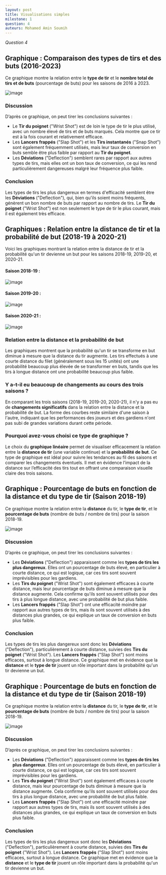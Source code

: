 ```yaml
---
layout: post
title: Visualisations simples
milestone: 1
question: 4
auteurs: Mohamed Amin Soumih
---
```


*Question 4*

## Graphique : Comparaison des types de tirs et des buts (2016-2023)

Ce graphique montre la relation entre le **type de tir** et le **nombre total de tirs et de buts** (pourcentage de buts) pour les saisons de 2016 à 2023.

![image](/public/Comparison_of_Shot_Types_and_Goals_(2016-2023).png)

### Discussion

D’après ce graphique, on peut tirer les conclusions suivantes :

- Le **Tir du poignet** ("Wrist Shot") est de loin le type de tir le plus utilisé, avec un nombre élevé de tirs et de buts marqués. Cela montre que ce tir est à la fois courant et relativement efficace.
- Les **Lancers frappés** ("Slap Shot") et les **Tirs instantanés** ("Snap Shot") sont également fréquemment utilisés, mais leur taux de conversion en buts semble être plus faible par rapport au **Tir du poignet**.
- Les **Déviations** ("Deflection") semblent rares par rapport aux autres types de tirs, mais elles ont un bon taux de conversion, ce qui les rend particulièrement dangereuses malgré leur fréquence plus faible.

### Conclusion

Les types de tirs les plus dangereux en termes d'efficacité semblent être les **Déviations** ("Deflection"), qui, bien qu'ils soient moins fréquents, génèrent un bon nombre de buts par rapport au nombre de tirs. Le **Tir du poignet** ("Wrist Shot") est non seulement le type de tir le plus courant, mais il est également très efficace.



## Graphiques : Relation entre la distance de tir et la probabilité de but (2018-19 à 2020-21)

Voici les graphiques montrant la relation entre la distance de tir et la probabilité qu'un tir devienne un but pour les saisons 2018-19, 2019-20, et 2020-21.

#### Saison 2018-19 :
![image](/public/Relation_entre_la_distance_et_la_probabilité_de_but_2018-19.png)
#### Saison 2019-20 :
![image](/public/Relation_entre_la_distance_et_la_probabilité_de_but_2019-20.png)
#### Saison 2020-21 :
![image](/public/Relation_entre_la_distance_et_la_probabilité_de_but_2020-21.png)
### Relation entre la distance et la probabilité de but

Les graphiques montrent que la probabilité qu'un tir se transforme en but diminue à mesure que la distance du tir augmente. Les tirs effectués à une courte distance du filet (généralement sous les 15 unités) ont une probabilité beaucoup plus élevée de se transformer en buts, tandis que les tirs à longue distance ont une probabilité beaucoup plus faible.

### Y a-t-il eu beaucoup de changements au cours des trois saisons ?

En comparant les trois saisons (2018-19, 2019-20, 2020-21), il n'y a pas eu de **changements significatifs** dans la relation entre la distance et la probabilité de but. La forme des courbes reste similaire d'une saison à l'autre, indiquant que les performances des joueurs et des gardiens n'ont pas subi de grandes variations durant cette période.

### Pourquoi avez-vous choisi ce type de graphique ?

Le choix du **graphique linéaire** permet de visualiser efficacement la relation entre la **distance de tir** (une variable continue) et la **probabilité de but**. Ce type de graphique est idéal pour suivre les tendances au fil des saisons et comparer les changements éventuels. Il met en évidence l’impact de la distance sur l’efficacité des tirs tout en offrant une comparaison visuelle claire des trois saisons.

## Graphique : Pourcentage de buts en fonction de la distance et du type de tir (Saison 2018-19)

Ce graphique montre la relation entre la **distance** du tir, le **type de tir**, et le **pourcentage de buts** (nombre de buts / nombre de tirs) pour la saison 2018-19.

![image](/public/Pourcentage_de_buts_en_fonction_de_la_distance_et_du_type_de_tir_(2018-19).png)
### Discussion

D’après ce graphique, on peut tirer les conclusions suivantes :

- Les **Déviations** ("Deflection") apparaissent comme les **types de tirs les plus dangereux**. Elles ont un pourcentage de buts élevé, en particulier à courte distance, ce qui est logique, car ces tirs sont souvent imprévisibles pour les gardiens.
- Les **Tirs du poignet** ("Wrist Shot") sont également efficaces à courte distance, mais leur pourcentage de buts diminue à mesure que la distance augmente. Cela confirme qu'ils sont souvent utilisés pour des tirs à plus longue distance, avec une probabilité de but plus faible.
- Les **Lancers frappés** ("Slap Shot") ont une efficacité moindre par rapport aux autres types de tirs, mais ils sont souvent utilisés à des distances plus grandes, ce qui explique un taux de conversion en buts plus faible.

### Conclusion

Les types de tirs les plus dangereux sont donc les **Déviations** ("Deflection"), particulièrement à courte distance, suivies des **Tirs du poignet** ("Wrist Shot"). Les **Lancers frappés** ("Slap Shot") sont moins efficaces, surtout à longue distance. Ce graphique met en évidence que la **distance** et le **type de tir** jouent un rôle important dans la probabilité qu'un tir devienne un but.

## Graphique : Pourcentage de buts en fonction de la distance et du type de tir (Saison 2018-19)

Ce graphique montre la relation entre la **distance** du tir, le **type de tir**, et le **pourcentage de buts** (nombre de buts / nombre de tirs) pour la saison 2018-19.

![image](/public/Pourcentage_de_buts_en_fonction_de_la_distance_et_du_type_de_tir_(2018-19).png)
### Discussion

D’après ce graphique, on peut tirer les conclusions suivantes :

- Les **Déviations** ("Deflection") apparaissent comme les **types de tirs les plus dangereux**. Elles ont un pourcentage de buts élevé, en particulier à courte distance, ce qui est logique, car ces tirs sont souvent imprévisibles pour les gardiens.
- Les **Tirs du poignet** ("Wrist Shot") sont également efficaces à courte distance, mais leur pourcentage de buts diminue à mesure que la distance augmente. Cela confirme qu'ils sont souvent utilisés pour des tirs à plus longue distance, avec une probabilité de but plus faible.
- Les **Lancers frappés** ("Slap Shot") ont une efficacité moindre par rapport aux autres types de tirs, mais ils sont souvent utilisés à des distances plus grandes, ce qui explique un taux de conversion en buts plus faible.

### Conclusion

Les types de tirs les plus dangereux sont donc les **Déviations** ("Deflection"), particulièrement à courte distance, suivies des **Tirs du poignet** ("Wrist Shot"). Les **Lancers frappés** ("Slap Shot") sont moins efficaces, surtout à longue distance. Ce graphique met en évidence que la **distance** et le **type de tir** jouent un rôle important dans la probabilité qu'un tir devienne un but.




